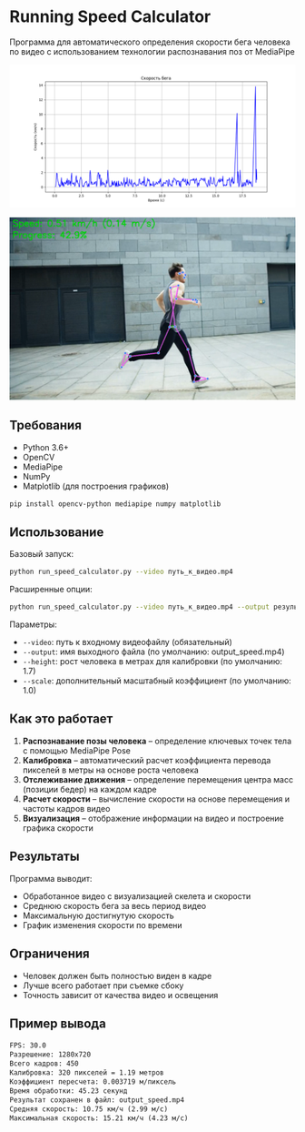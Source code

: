 # Running Speed Calculator

Программа для автоматического определения скорости бега человека по видео с использованием технологии распознавания поз от MediaPipe

![Speed_graph](speed_graph.png)

![Running Speed Calculator](RunningSpeedCalc.png)

## Требования

- Python 3.6+
- OpenCV
- MediaPipe
- NumPy
- Matplotlib (для построения графиков)

```bash
pip install opencv-python mediapipe numpy matplotlib
```

## Использование

Базовый запуск:

```bash
python run_speed_calculator.py --video путь_к_видео.mp4
```

Расширенные опции:

```bash
python run_speed_calculator.py --video путь_к_видео.mp4 --output результат.mp4 --height 1.75 --scale 1.0
```

Параметры:

- `--video`: путь к входному видеофайлу (обязательный)
- `--output`: имя выходного файла (по умолчанию: output_speed.mp4)
- `--height`: рост человека в метрах для калибровки (по умолчанию: 1.7)
- `--scale`: дополнительный масштабный коэффициент (по умолчанию: 1.0)

## Как это работает

1. **Распознавание позы человека** – определение ключевых точек тела с помощью MediaPipe Pose
2. **Калибровка** – автоматический расчет коэффициента перевода пикселей в метры на основе роста человека
3. **Отслеживание движения** – определение перемещения центра масс (позиции бедер) на каждом кадре
4. **Расчет скорости** – вычисление скорости на основе перемещения и частоты кадров видео
5. **Визуализация** – отображение информации на видео и построение графика скорости

## Результаты

Программа выводит:

- Обработанное видео с визуализацией скелета и скорости
- Среднюю скорость бега за весь период видео
- Максимальную достигнутую скорость
- График изменения скорости по времени

## Ограничения

- Человек должен быть полностью виден в кадре
- Лучше всего работает при съемке сбоку
- Точность зависит от качества видео и освещения

## Пример вывода

```
FPS: 30.0
Разрешение: 1280x720
Всего кадров: 450
Калибровка: 320 пикселей = 1.19 метров
Коэффициент пересчета: 0.003719 м/пиксель
Время обработки: 45.23 секунд
Результат сохранен в файл: output_speed.mp4
Средняя скорость: 10.75 км/ч (2.99 м/с)
Максимальная скорость: 15.21 км/ч (4.23 м/с)
```
